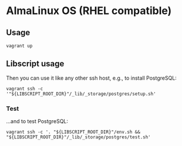 AlmaLinux OS (RHEL compatible)
==============================

## Usage

    vagrant up

## Libscript usage

Then you can use it like any other ssh host, e.g., to install PostgreSQL:

    vagrant ssh -c '"${LIBSCRIPT_ROOT_DIR}"/_lib/_storage/postgres/setup.sh'

### Test

…and to test PostgreSQL:

    vagrant ssh -c '. "${LIBSCRIPT_ROOT_DIR}"/env.sh && "${LIBSCRIPT_ROOT_DIR}"/_lib/_storage/postgres/test.sh'
